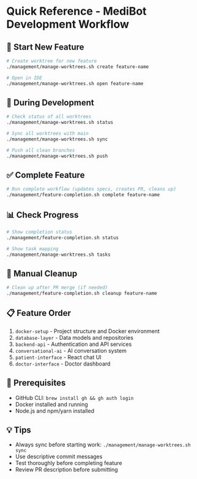 # Quick Reference - MediBot Development Workflow

## 🚀 Start New Feature
```bash
# Create worktree for new feature
./management/manage-worktrees.sh create feature-name

# Open in IDE
./management/manage-worktrees.sh open feature-name
```

## 🔄 During Development
```bash
# Check status of all worktrees
./management/manage-worktrees.sh status

# Sync all worktrees with main
./management/manage-worktrees.sh sync

# Push all clean branches
./management/manage-worktrees.sh push
```

## ✅ Complete Feature
```bash
# Run complete workflow (updates specs, creates PR, cleans up)
./management/feature-completion.sh complete feature-name
```

## 📊 Check Progress
```bash
# Show completion status
./management/feature-completion.sh status

# Show task mapping
./management/manage-worktrees.sh tasks
```

## 🧹 Manual Cleanup
```bash
# Clean up after PR merge (if needed)
./management/feature-completion.sh cleanup feature-name
```

## 📋 Feature Order
1. `docker-setup` - Project structure and Docker environment
2. `database-layer` - Data models and repositories  
3. `backend-api` - Authentication and API services
4. `conversational-ai` - AI conversation system
5. `patient-interface` - React chat UI
6. `doctor-interface` - Doctor dashboard

## 🔧 Prerequisites
- GitHub CLI: `brew install gh && gh auth login`
- Docker installed and running
- Node.js and npm/yarn installed

## 💡 Tips
- Always sync before starting work: `./management/manage-worktrees.sh sync`
- Use descriptive commit messages
- Test thoroughly before completing feature
- Review PR description before submitting
